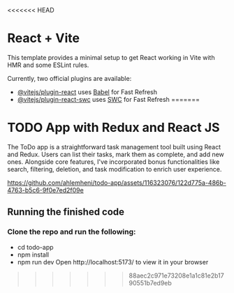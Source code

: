 <<<<<<< HEAD
# React + Vite

This template provides a minimal setup to get React working in Vite with HMR and some ESLint rules.

Currently, two official plugins are available:

- [@vitejs/plugin-react](https://github.com/vitejs/vite-plugin-react/blob/main/packages/plugin-react/README.md) uses [Babel](https://babeljs.io/) for Fast Refresh
- [@vitejs/plugin-react-swc](https://github.com/vitejs/vite-plugin-react-swc) uses [SWC](https://swc.rs/) for Fast Refresh
=======
# TODO App with Redux and React JS
The ToDo app is a straightforward task management tool built using React and Redux. Users can list their tasks, mark them as complete, and add new ones. Alongside core features, I've incorporated bonus functionalities like search, filtering, deletion, and task modification to enrich user experience.


https://github.com/ahlemheni/todo-app/assets/116323076/122d775a-486b-4763-b5c6-9f0e7ed2f09e
## Running the finished code
### Clone the repo and run the following:

- cd todo-app
- npm install
- npm run dev
Open http://localhost:5173/ to view it in your browser
>>>>>>> 88aec2c971e73208e1a1c81e2b1790551b7ed9eb
